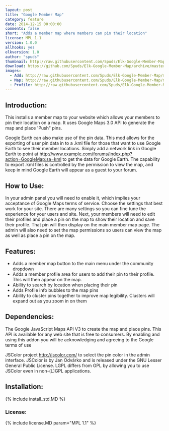 ```yaml
---
layout: post
title: "Google Member Map"
category: feature
date: 2014-12-15 00:00:00
comments: false
short: "Adds a member map where members can pin their location"
license: MPL 1.1
version: 1.0.0
allhooks: yes
elkversion: 1.0
author: "spuds"
thumbnail: http://raw.githubusercontent.com/Spuds/Elk-Google-Member-Map/master/sample_images/mm_add.jpg
download: https://github.com/Spuds/Elk-Google-Member-Map/archive/master.zip
images:
  - Add: http://raw.githubusercontent.com/Spuds/Elk-Google-Member-Map/master/sample_images/mm_add.jpg
  - Map: http://raw.githubusercontent.com/Spuds/Elk-Google-Member-Map/master/sample_images/mm_map.jpg
  - Profile: http://raw.githubusercontent.com/Spuds/Elk-Google-Member-Map/master/sample_images/mm_profile.jpg
---
```


## Introduction:
This installs a member map to your website which allows your members to pin their location on a map. It uses Google Maps 3.0 API to generate the map and place 'Push" pins.

Google Earth can also make use of the pin data. This mod allows for the exporting of user pin data in to a .kml file for those that want to use Google Earth to see their member locations.  Simply add a network link in Google Earth to point at http://www.example.com/forums/index.php?action=GoogleMap;sa=kml to get the data for Google Earth.  The capability to export .kml files is controlled by the permission to view the map, and keep in mind Google Earth will appear as a guest to your forum.

## How to Use:
In your admin panel you will need to enable it, which implies your acceptance of Google Maps terms of service.  Choose the settings that best work for your site.  There are many settings so you can fine tune the experience for your users and site.  Next, your members will need to edit their profiles and place a pin on the map to show their location and save their profile. That pin will then display on the main member map page. The admin will also need to set the map permissions so users can view the map as well as place a pin on the map.

## Features:
-  Adds a member map button to the main menu under the community dropdown
-  Adds a member profile area for users to add their pin to their profile.  This will then appear on the map.
-  Ability to search by location when placing their pin
-  Adds Profile info bubbles to the map pins
-  Ability to cluster pins together to improve map legibility.  Clusters will expand out as you zoom in on them

## Dependencies:
The Google JavaScript Maps API V3 to create the map and place pins.  This API is available for any web site that is free to consumers. By enabling and using this addon you will be acknowledging and agreeing to the Google terms of use

JSColor project http://jscolor.com/ to select the pin color in the admin interface.  JSColor is by Jan Odvárko and is released under the GNU Lesser General Public License. LGPL differs from GPL by allowing you to use JSColor even in non-(L)GPL applications.

## Installation:
{% include install_std.MD %}

### License:
{% include license.MD param="MPL 1.1" %}